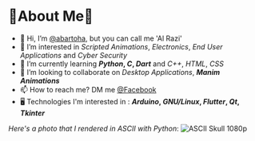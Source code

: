 # 🍑**About Me**🍊

- 👋 Hi, I’m [@abartoha](https://www.github.com/abartoha), but you can call me 'Al Razi'
- 👀 I’m interested in _Scripted Animations_, _Electronics_, _End User Applications_ and  _Cyber Security_
- 🌱 I’m currently learning **_Python_, _C_, _Dart_** and _C++_, _HTML_, _CSS_
- 💞️ I’m looking to collaborate on _Desktop Applications_, **_Manim Animations_**
- 📫 How to reach me? DM me [@Facebook](https://www.facebook.com/abartoha/)
- 🖥️ Technologies I'm interested in : **_Arduino_, _GNU/Linux_, _Flutter_, _Qt_, _Tkinter_**

_Here's a photo that I rendered in ASCII with Python_:
![ASCII Skull 1080p](https://scontent.fdac6-1.fna.fbcdn.net/v/t1.0-9/159350536_874275429853903_9139644044848661943_o.jpg?_nc_cat=105&ccb=1-3&_nc_sid=e3f864&_nc_ohc=koBXgMLmCzYAX8O34Rc&_nc_ht=scontent.fdac6-1.fna&oh=50f88f9e9727f3d27911767ddb8f2dc2&oe=6075C2E0)

<!---
Version 1.0.1
--->

